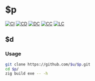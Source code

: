 # $p

[![CI][ci-shd]][ci-url]
[![CD][cd-shd]][cd-url]
[![DC][dc-shd]][dc-url]
[![CC][cc-shd]][cc-url]
[![LC][lc-shd]][lc-url]

## $d

### Usage

```sh
git clone https://github.com/$u/$p.git
cd $p/
zig build exe -- -h
```

<!-- MARKDOWN LINKS -->

[ci-shd]: https://img.shields.io/github/actions/workflow/status/$u/$p/ci.yaml?branch=main&style=for-the-badge&logo=github&label=CI&labelColor=black
[ci-url]: https://github.com/$u/$p/blob/main/.github/workflows/ci.yaml
[cd-shd]: https://img.shields.io/github/actions/workflow/status/$u/$p/cd.yaml?branch=main&style=for-the-badge&logo=github&label=CD&labelColor=black
[cd-url]: https://github.com/$u/$p/blob/main/.github/workflows/cd.yaml
[dc-shd]: https://img.shields.io/badge/click-F6A516?style=for-the-badge&logo=zig&logoColor=F6A516&label=docs&labelColor=black
[dc-url]: https://$u.github.io/$p
[cc-shd]: https://img.shields.io/codecov/c/github/$u/$p?style=for-the-badge&labelColor=black
[cc-url]: https://app.codecov.io/gh/$u/$p
[lc-shd]: https://img.shields.io/github/license/$u/$p.svg?style=for-the-badge&labelColor=black
[lc-url]: https://github.com/$u/$p/blob/main/LICENSE
